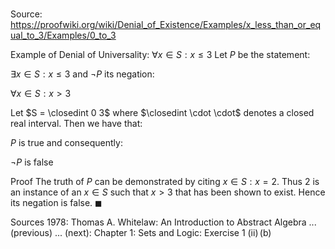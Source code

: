 # 

Source: https://proofwiki.org/wiki/Denial_of_Existence/Examples/x_less_than_or_equal_to_3/Examples/0_to_3

Example of Denial of Universality: $\forall x \in S: x \le 3$
Let $P$ be the statement:

$\exists x \in S: x \le 3$
and $\lnot P$ its negation:

$\forall x \in S: x > 3$

Let $S = \closedint 0 3$ where $\closedint \cdot \cdot$ denotes a closed real interval.
Then we have that:

$P$ is true
and consequently:

$\lnot P$ is false


Proof
The truth of $P$ can be demonstrated by citing $x \in S: x = 2$.
Thus $2$ is an instance of an $x \in S$ such that $x > 3$ that has been shown to exist.
Hence its negation is false.
$\blacksquare$


Sources
1978: Thomas A. Whitelaw: An Introduction to Abstract Algebra ... (previous) ... (next): Chapter $1$: Sets and Logic: Exercise $1 \ \text {(ii)} \, \text {(b)}$




